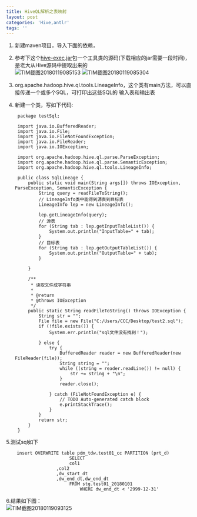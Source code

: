 ```yaml
---
title: HiveQL解析之表映射
layout: post
categories: 'Hive,antlr'
tags: ''
---
```

1. 新建maven项目，导入下面的依赖，
2. 参考下这个[hive-exec.jar](http://mvnrepository.com/artifact/org.apache.hive/hive-exec)包一个工具类的源码(下载相应的jar需要一段时间)，是老大从Hive源码中提取出来的  
![TIM截图20180119085153](http://p1vuoao0b.bkt.clouddn.com/JekyllWriter/TIM截图20180119085153.png)
![TIM截图20180119085304](http://p1vuoao0b.bkt.clouddn.com/JekyllWriter/TIM截图20180119085304.png)  
3. org.apache.hadoop.hive.ql.tools.LineageInfo，这个类有main方法，可以直接传递一个或多个SQL，可打印出这些SQL的 输入表和输出表
4. 新建一个类，写如下代码: 

		package testSql;
		
		import java.io.BufferedReader;
		import java.io.File;
		import java.io.FileNotFoundException;
		import java.io.FileReader;
		import java.io.IOException;
		
		import org.apache.hadoop.hive.ql.parse.ParseException;
		import org.apache.hadoop.hive.ql.parse.SemanticException;
		import org.apache.hadoop.hive.ql.tools.LineageInfo;
	
		public class SqlLineage {
			public static void main(String args[]) throws IOException, ParseException, SemanticException {
				String query = readFileToString();
				// LineageInfo类中能得到源表到目标表
				LineageInfo lep = new LineageInfo();
		
				lep.getLineageInfo(query);
				// 源表
				for (String tab : lep.getInputTableList()) {
					System.out.println("InputTable=" + tab);
				}
				// 目标表
				for (String tab : lep.getOutputTableList()) {
					System.out.println("OutputTable=" + tab);
				}
		
			}
		
			/**
			 * 读取文件成字符串
			 * 
			 * @return
			 * @throws IOException
			 */
			public static String readFileToString() throws IOException {
				String str = "";
				File file = new File("C:/Users/CCC/Desktop/test2.sql");
				if (!file.exists()) {
					System.err.println("sql文件没有找到！");
		
				} else {
					try {
						BufferedReader reader = new BufferedReader(new FileReader(file));
						String string = "";
						while ((string = reader.readLine()) != null) {
							str += string + "\n";
						}
						reader.close();
		
					} catch (FileNotFoundException e) {
						// TODO Auto-generated catch block
						e.printStackTrace();
					}
				}
				return str;
			}
		}

5.测试sql如下
    
    	insert OVERWRITE table pdm_tdw.test01_cc PARTITION (prt_d)    
	                   		SELECT 
	                   		col1
	                   ,col2
	                   ,dw_start_dt
	                   ,dw_end_dt,dw_end_dt
	                   		FROM stg.test01_20180101
	                   			WHERE dw_end_dt < '2999-12-31'
	                   			
6.结果如下图：  
![TIM截图20180119093125](http://p1vuoao0b.bkt.clouddn.com/JekyllWriter/TIM截图20180119093125.png)